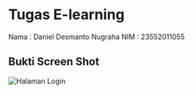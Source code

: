 # Tugas E-learning

Nama  : Daniel Desmanto Nugraha
NIM   : 23552011055

## Bukti Screen Shot

![Halaman Login](asset/halaman_login.jpg)
